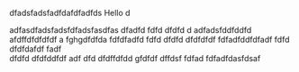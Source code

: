 dfadsfadsfadfdafdfadfds
 Hello
d

adfasdfadsfadsfdfadsfasdfas
dfadfd
fdfd
dfdfd
d
adfadsfddfddfd
afdffdfdfdfdf
a
fghgdfdfda
fdfdfadfd
fdfd
dfdfd
dfdfdfdf
fdfadfddfdfadf
fdfd
dfdfdafdf
fadf    
dfdfd
dfdfddfdf
adf
dfd
dfdffdfdd
gfdfdf
dffdsf
fdfad
fdfadfdasfdsaf
